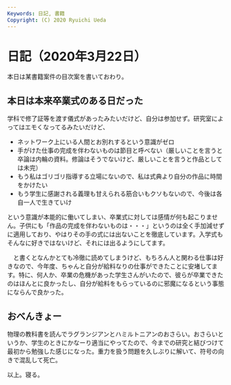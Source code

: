 ```yaml
---
Keywords: 日記, 書籍
Copyright: (C) 2020 Ryuichi Ueda
---
```


# 日記（2020年3月22日）

本日は某書籍案件の目次案を書いておわり。


## 本日は本来卒業式のある日だった

学科で修了証等を渡す儀式があったみたいだけど、自分は参加せず。研究室によってはエモくなってるみたいだけど、

* ネットワーク上にいる人間とお別れするという意識がゼロ
* 手がけた仕事の完成を伴わないものは節目と呼べない（厳しいことを言うと卒論は内輪の資料。修論はそうでないけど、厳しいことを言うと作品としては未完）
* もう私はゴリゴリ指導する立場にないので、私は式典より自分の作品に時間をかけたい
* もう学生に感謝される義理も甘えられる筋合いもクソもないので、今後は各自一人で生きていけ

という意識が本能的に働いてしまい、卒業式に対しては感情が何も起こりません。子供にも「作品の完成を伴わないものは・・・」というのは全く手加減せずに適用しており、やはりその手の式には出ないことを徹底しています。入学式もそんなに好きではないけど、それには出るようにしてます。

　と書くとなんかとても冷徹に読めてしまうけど、もちろん人と関わる仕事は好きなので、今年度、ちゃんと自分が給料なりの仕事ができたことに安堵してます。特に、何人か、卒業の危機があった学生さんがいたので、彼らが卒業できたのはほんとに良かったし、自分が給料をもらっているのに邪魔になるという事態にならんで良かった。


## おべんきょー

物理の教科書を読んでラグランジアンとハミルトニアンのおさらい。おさらいというか、学生のときにかなーり適当にやってたので、今までの研究と結びつけて最初から勉強した感じになった。重力を扱う問題を久しぶりに解いて、符号の向きで混乱して死亡。



以上。寝る。

